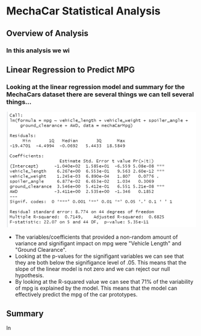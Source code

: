 # MechaCar Statistical Analysis
## Overview of Analysis

### In this analysis we wi

## Linear Regression to Predict MPG

### Looking at the linear regression model and summary for the MechaCars dataset there are several things we can tell several things...
![Linear Regression](LinearRegressionMPG.png)
 - The variables/coefficients that provided a non-random amount of variance and signifigant impact on mpg were "Vehicle Length" and "Ground Clearance".
 - Looking at the p-values for the signifigant variables we can see that they are both below the signifigance level of .05. This means that the slope of the linear model is not zero and we can reject our null hypothesis.
 - By looking at the R-squared value we can see that 71% of the variability of mpg is explained by the model. This means that the model can effectively predict the mpg of the car prototypes.

## Summary

  In 
